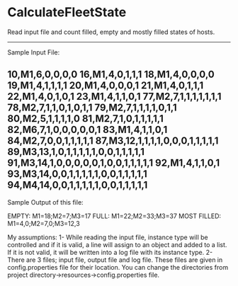 # CalculateFleetState
Read input file and count filled, empty and mostly filled states of hosts. 

----------------------------------------
Sample Input File:

10,M1,6,0,0,0,0
16,M1,4,0,1,1,1
18,M1,4,0,0,0,0
19,M1,4,1,1,1,1
20,M1,4,0,0,0,1
21,M1,4,0,1,1,1
22,M1,4,0,1,0,1
23,M1,4,1,1,0,1
77,M2,7,1,1,1,1,1,1,1
78,M2,7,1,1,0,1,0,1,1
79,M2,7,1,1,1,1,0,1,1
80,M2,5,1,1,1,1,0
81,M2,7,1,0,1,1,1,1,1
82,M6,7,1,0,0,0,0,0,1
83,M1,4,1,1,0,1
84,M2,7,0,0,1,1,1,1,1
87,M3,12,1,1,1,1,0,0,0,1,1,1,1,1
89,M3,13,1,0,1,1,1,1,1,0,0,1,1,1,1,1
91,M3,14,1,0,0,0,0,0,1,0,0,1,1,1,1,1
92,M1,4,1,1,0,1
93,M3,14,0,0,1,1,1,1,1,0,0,1,1,1,1,1
94,M4,14,0,0,1,1,1,1,1,0,0,1,1,1,1,1
-----------------------------------------

Sample Output of this file:

EMPTY: M1=18;M2=7;M3=17
FULL: M1=22;M2=33;M3=37
MOST FILLED: M1=4,0;M2=7,0;M3=12,3

My assumptions:
1- While reading the input file, instance type will be
 controlled and if it is valid, a line will assign to
 an object and added to a list. If it is not valid,
 it will be written into a log file with its instance
 type.
2- There are 3 files; input file, output file and log
file. These files are given in config.properties file
for their location. You can change the directories
from project directory->resources->config.properties 
file.

